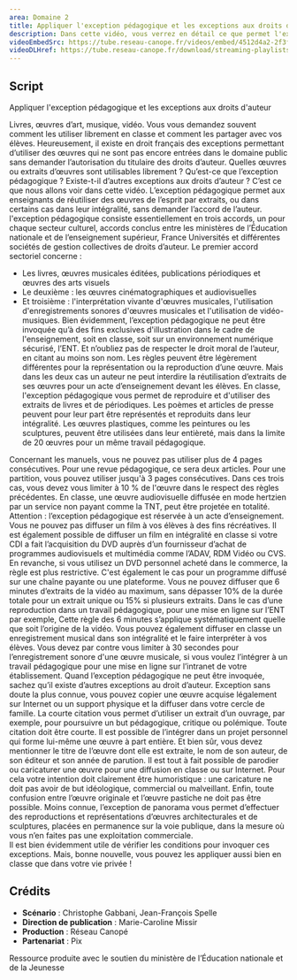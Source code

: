 ```yaml
---
area: Domaine 2
title: Appliquer l'exception pédagogique et les exceptions aux droits d'auteur
description: Dans cette vidéo, vous verrez en détail ce que permet l'exception pédagogique pour respecter la propriété intellectuelle de chacun. Quelles ressources peuvent être utilisées ? Sous quelles conditions ? Toutes les réponses dans la vidéo !
videoEmbedSrc: https://tube.reseau-canope.fr/videos/embed/4512d4a2-2f3f-42e0-8958-8e6ffbb6561e
videoDLHref: https://tube.reseau-canope.fr/download/streaming-playlists/hls/videos/4512d4a2-2f3f-42e0-8958-8e6ffbb6561e-1080-fragmented.mp4
---
```


## Script

Appliquer l'exception pédagogique et les exceptions aux droits d'auteur 

Livres, œuvres d’art, musique, vidéo.
Vous vous demandez souvent comment les utiliser librement en classe et comment les partager avec vos élèves. Heureusement, il existe en droit français des exceptions permettant d’utiliser des œuvres qui ne sont pas encore entrées dans le domaine public sans demander l’autorisation du titulaire des droits d’auteur. Quelles œuvres ou extraits d’œuvres sont utilisables librement ?
Qu’est-ce que l’exception pédagogique ?
Existe-t-il d’autres exceptions aux droits d’auteur ?
C’est ce que nous allons voir dans cette vidéo.
L’exception pédagogique permet aux enseignants de réutiliser des œuvres de l’esprit par extraits, ou dans certains cas dans leur intégralité, sans demander l’accord de l’auteur.
l'exception pédagogique consiste essentiellement en trois accords, un pour chaque secteur culturel, accords conclus entre les ministères de l’Éducation nationale et de l’enseignement supérieur, France Universités et différentes sociétés de gestion collectives de droits d’auteur.
Le premier accord sectoriel concerne :
- Les livres, œuvres musicales éditées, publications périodiques et œuvres des arts visuels
- Le deuxième : les œuvres cinématographiques et audiovisuelles 
- Et troisième :  l'interprétation vivante d'œuvres musicales, l'utilisation d'enregistrements sonores d'œuvres musicales et l'utilisation de vidéo-musiques.
Bien évidemment, l’exception pédagogique ne peut être invoquée qu’à des fins exclusives d'illustration dans le cadre de l'enseignement, soit en classe, soit sur un environnement numérique sécurisé, l’ENT. Et n’oubliez pas de respecter le droit moral de l’auteur, en citant au moins son nom.
Les règles peuvent être légèrement différentes pour la représentation ou la reproduction d’une œuvre.
Mais dans les deux cas un auteur ne peut interdire la réutilisation d’extraits de ses œuvres pour un acte d’enseignement devant les élèves.
En classe, l'exception pédagogique vous permet de reproduire et d'utiliser des extraits de livres et de périodiques. Les poèmes et articles de presse peuvent pour leur part être représentés et reproduits dans leur intégralité. Les œuvres plastiques, comme les peintures ou les sculptures, peuvent être utilisées dans leur entièreté, mais dans la limite de 20 œuvres pour un même travail pédagogique. 

Concernant les manuels, vous ne pouvez pas utiliser plus de 4 pages consécutives. Pour une revue pédagogique, ce sera deux articles. Pour une partition, vous pouvez utiliser jusqu'à 3 pages consécutives. Dans ces trois cas, vous devez vous limiter à 10 % de l'œuvre dans le respect des règles précédentes. En classe, une œuvre audiovisuelle diffusée en mode hertzien par un service non payant comme la TNT, peut être projetée en totalité.
Attention : l’exception pédagogique est réservée à un acte d’enseignement. Vous ne pouvez pas diffuser un film à vos élèves à des fins récréatives.
Il est également possible de diffuser un film en intégralité en classe si votre CDI a fait l’acquisition du DVD auprès d’un fournisseur d’achat de programmes audiovisuels et multimédia comme l’ADAV, RDM Vidéo ou CVS.
En revanche, si vous utilisez un DVD personnel acheté dans le commerce, la règle est plus restrictive.
C'est également le cas pour un programme diffusé sur une chaîne payante ou une plateforme. 
Vous ne pouvez diffuser que 6 minutes d’extraits de la vidéo au maximum, sans dépasser 10% de la durée totale pour un extrait unique ou 15% si plusieurs extraits.
Dans le cas d’une reproduction dans un travail pédagogique, pour une mise en ligne sur l’ENT par exemple, Cette règle des 6 minutes s’applique systématiquement quelle que soit l’origine de la vidéo.
Vous pouvez également diffuser en classe un enregistrement musical dans son intégralité et le faire interpréter à vos élèves.
Vous devez par contre vous limiter à 30 secondes pour l’enregistrement sonore d'une œuvre musicale, si vous voulez l’intégrer à un travail pédagogique pour une mise en ligne sur l’intranet de votre établissement.
Quand l’exception pédagogique ne peut être invoquée, sachez qu’il existe d’autres exceptions au droit d’auteur.
Exception sans doute la plus connue, vous pouvez copier une œuvre acquise légalement sur Internet ou un support physique et la diffuser dans votre cercle de famille.
La courte citation vous permet d’utiliser un extrait d’un ouvrage, par exemple, pour poursuivre un but pédagogique, critique ou polémique.
Toute citation doit être courte. 
Il est possible de l’intégrer dans un projet personnel qui forme lui-même une œuvre  à part entière.
Et bien sûr, vous devez mentionner le titre de l’œuvre dont elle est extraite, le nom de son auteur, de son éditeur et son année de parution.
Il est tout à fait possible de parodier ou caricaturer une œuvre pour une diffusion en classe ou sur Internet.
Pour cela votre intention doit clairement être humoristique : une caricature ne doit pas avoir de but idéologique, commercial ou malveillant.
Enfin, toute confusion entre l’œuvre originale et l’œuvre pastiche ne doit pas être possible.
Moins connue, l’exception de panorama vous permet d’effectuer des reproductions et représentations d’œuvres architecturales et de sculptures, placées en permanence sur la voie publique, dans la mesure où vous n’en faites pas une exploitation commerciale.  
Il est bien évidemment utile de vérifier les conditions pour invoquer ces exceptions. Mais, bonne nouvelle, vous pouvez les appliquer aussi bien en classe que dans votre vie privée !

## Crédits

- **Scénario** : Christophe Gabbani, Jean-François Spelle
- **Direction de publication** : Marie-Caroline Missir
- **Production** : Réseau Canopé
- **Partenariat** : Pix

Ressource produite avec le soutien du ministère de l’Éducation nationale et de la Jeunesse
